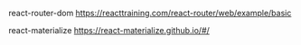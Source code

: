 react-router-dom
https://reacttraining.com/react-router/web/example/basic

react-materialize
https://react-materialize.github.io/#/
